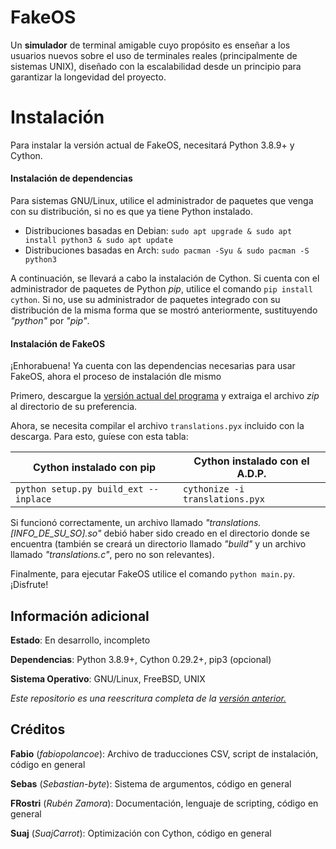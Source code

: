 # FakeOS

Un **simulador** de terminal amigable cuyo propósito es enseñar a los usuarios nuevos sobre el uso
de terminales reales (principalmente de sistemas UNIX), diseñado con la escalabilidad desde un
principio para garantizar la longevidad del proyecto.

# Instalación
Para instalar la versión actual de FakeOS, necesitará Python 3.8.9+ y Cython.

#### Instalación de dependencias
Para sistemas GNU/Linux, utilice el administrador de paquetes que venga con su distribución, si
no es que ya tiene Python instalado.

* Distribuciones basadas en Debian: `sudo apt upgrade & sudo apt install python3 & sudo apt update`
* Distribuciones basadas en Arch: `sudo pacman -Syu & sudo pacman -S python3`

A continuación, se llevará a cabo la instalación de Cython. Si cuenta con el administrador de
paquetes de Python *pip*, utilice el comando `pip install cython`. Si no, use su administrador de
paquetes integrado con su distribución de la misma forma que se mostró anteriormente,
sustituyendo *"python"* por *"pip"*.

#### Instalación de FakeOS
¡Enhorabuena! Ya cuenta con las dependencias necesarias para usar FakeOS, ahora el proceso de
instalación dle mismo

Primero, descargue la [versión actual del programa](https://www.github.com/Hint-Box/FakeOS/archive/refs/heads/main.zip "Download Link") y extraiga el archivo *zip* al directorio de su preferencia.

Ahora, se necesita compilar el archivo `translations.pyx` incluido con la descarga.
Para esto, guíese con esta tabla:

|Cython instalado con pip|Cython instalado con el A.D.P.|
|---|---|
|`python setup.py build_ext --inplace`|`cythonize -i translations.pyx`|

Si funcionó correctamente, un archivo llamado *"translations.[INFO_DE_SU_SO].so"* debió
haber sido creado en el directorio donde se encuentra (también se creará un directorio llamado
*"build"* y un archivo llamado *"translations.c"*, pero no son relevantes).

Finalmente, para ejecutar FakeOS utilice el comando `python main.py`. ¡Disfrute!

## Información adicional
**Estado**: En desarrollo, incompleto

**Dependencias**: Python 3.8.9+, Cython 0.29.2+, pip3 (opcional)

**Sistema Operativo**: GNU/Linux, FreeBSD, UNIX

_Este repositorio es una reescritura completa de la [versión anterior.](https://www.github.com/fabiopolancoe/FakeOS)_


## Créditos
**Fabio** (*fabiopolancoe*): Archivo de traducciones CSV, script de instalación, código en general

**Sebas** (*Sebastian-byte*): Sistema de argumentos, código en general

**FRostri** (*Rubén Zamora*): Documentación, lenguaje de scripting, código en general

**Suaj** (*SuajCarrot*): Optimización con Cython, código en general

